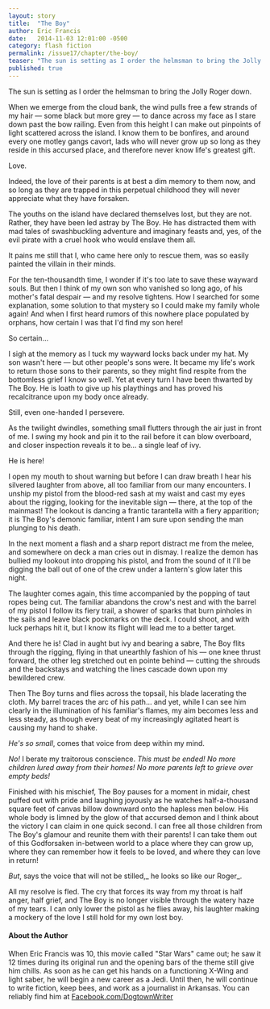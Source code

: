 ```yaml
---
layout: story
title:  "The Boy"
author: Eric Francis
date:   2014-11-03 12:01:00 -0500
category: flash fiction
permalink: /issue17/chapter/the-boy/
teaser: "The sun is setting as I order the helmsman to bring the Jolly Roger down."
published: true
---
```


The sun is setting as I order the helmsman to bring the Jolly Roger down.

When we emerge from the cloud bank, the wind pulls free a few strands of my hair — some black but more grey — to dance across my face as I stare down past the bow railing. Even from this height I can make out pinpoints of light scattered across the island. I know them to be bonfires, and around every one motley gangs cavort, lads who will never grow up so long as they reside in this accursed place, and therefore never know life's greatest gift.

Love.

Indeed, the love of their parents is at best a dim memory to them now, and so long as they are trapped in this perpetual childhood they will never appreciate what they have forsaken.

The youths on the island have declared themselves lost, but they are not. Rather, they have been led astray by The Boy. He has distracted them with mad tales of swashbuckling adventure and imaginary feasts and, yes, of the evil pirate with a cruel hook who would enslave them all.

It pains me still that I, who came here only to rescue them, was so easily painted the villain in their minds.

For the ten-thousandth time, I wonder if it's too late to save these wayward souls. But then I think of my own son who vanished so long ago, of his mother's fatal despair — and my resolve tightens. How I searched for some explanation, some solution to that mystery so I could make my family whole again! And when I first heard rumors of this nowhere place populated by orphans, how certain I was that I'd find my son here!

So certain…

I sigh at the memory as I tuck my wayward locks back under my hat. My son wasn't here — but other people's sons were. It became my life's work to return those sons to their parents, so they might find respite from the bottomless grief I know so well. Yet at every turn I have been thwarted by The Boy. He is loath to give up his playthings and has proved his recalcitrance upon my body once already.

Still, even one-handed I persevere.

As the twilight dwindles, something small flutters through the air just in front of me. I swing my hook and pin it to the rail before it can blow overboard, and closer inspection reveals it to be… a single leaf of ivy.

He is here!

I open my mouth to shout warning but before I can draw breath I hear his silvered laughter from above, all too familiar from our many encounters. I unship my pistol from the blood-red sash at my waist and cast my eyes about the rigging, looking for the inevitable sign — there, at the top of the mainmast! The lookout is dancing a frantic tarantella with a fiery apparition; it is The Boy's demonic familiar, intent I am sure upon sending the man plunging to his death.

In the next moment a flash and a sharp report distract me from the melee, and somewhere on deck a man cries out in dismay. I realize the demon has bullied my lookout into dropping his pistol, and from the sound of it I'll be digging the ball out of one of the crew under a lantern's glow later this night.

The laughter comes again, this time accompanied by the popping of taut ropes being cut. The familiar abandons the crow's nest and with the barrel of my pistol I follow its fiery trail, a shower of sparks that burn pinholes in the sails and leave black pockmarks on the deck. I could shoot, and with luck perhaps hit it, but I know its flight will lead me to a better target.

And there he is! Clad in aught but ivy and bearing a sabre, The Boy flits through the rigging, flying in that unearthly fashion of his — one knee thrust forward, the other leg stretched out en pointe behind — cutting the shrouds and the backstays and watching the lines cascade down upon my bewildered crew.

Then The Boy turns and flies across the topsail, his blade lacerating the cloth. My barrel traces the arc of his path… and yet, while I can see him clearly in the illumination of his familiar's flames, my aim becomes less and less steady, as though every beat of my increasingly agitated heart is causing my hand to shake.

_He's so small_, comes that voice from deep within my mind.

_No!_ I berate my traitorous conscience. _This must be ended! No more children lured away from their homes! No more parents left to grieve over empty beds!_

Finished with his mischief, The Boy pauses for a moment in midair, chest puffed out with pride and laughing joyously as he watches half-a-thousand square feet of canvas billow downward onto the hapless men below. His whole body is limned by the glow of that accursed demon and I think about the victory I can claim in one quick second. I can free all those children from The Boy's glamour and reunite them with their parents! I can take them out of this Godforsaken in-between world to a place where they can grow up, where they can remember how it feels to be loved, and where they can love in return!

_But_, says the voice that will not be stilled,_ he looks so like our Roger_.

All my resolve is fled. The cry that forces its way from my throat is half anger, half grief, and The Boy is no longer visible through the watery haze of my tears. I can only lower the pistol as he flies away, his laughter making a mockery of the love I still hold for my own lost boy.

#### About the Author

When Eric Francis was 10, this movie called "Star Wars" came out; he saw it 12 times during its original run and the opening bars of the theme still give him chills. As soon as he can get his hands on a functioning X-Wing and light saber, he will begin a new career as a Jedi. Until then, he will continue to write fiction, keep bees, and work as a journalist in Arkansas. You can reliably find him at [Facebook.com/DogtownWriter](http://Facebook.com/DogtownWriter)
